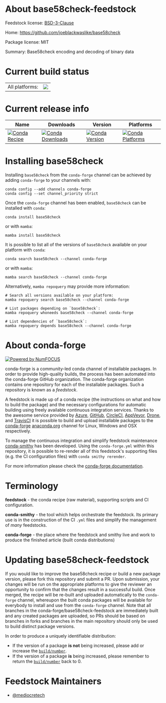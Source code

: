 About base58check-feedstock
===========================

Feedstock license: [BSD-3-Clause](https://github.com/conda-forge/base58check-feedstock/blob/main/LICENSE.txt)

Home: https://github.com/joeblackwaslike/base58check

Package license: MIT

Summary: Base58check encoding and decoding of binary data

Current build status
====================


<table><tr><td>All platforms:</td>
    <td>
      <a href="https://dev.azure.com/conda-forge/feedstock-builds/_build/latest?definitionId=24466&branchName=main">
        <img src="https://dev.azure.com/conda-forge/feedstock-builds/_apis/build/status/base58check-feedstock?branchName=main">
      </a>
    </td>
  </tr>
</table>

Current release info
====================

| Name | Downloads | Version | Platforms |
| --- | --- | --- | --- |
| [![Conda Recipe](https://img.shields.io/badge/recipe-base58check-green.svg)](https://anaconda.org/conda-forge/base58check) | [![Conda Downloads](https://img.shields.io/conda/dn/conda-forge/base58check.svg)](https://anaconda.org/conda-forge/base58check) | [![Conda Version](https://img.shields.io/conda/vn/conda-forge/base58check.svg)](https://anaconda.org/conda-forge/base58check) | [![Conda Platforms](https://img.shields.io/conda/pn/conda-forge/base58check.svg)](https://anaconda.org/conda-forge/base58check) |

Installing base58check
======================

Installing `base58check` from the `conda-forge` channel can be achieved by adding `conda-forge` to your channels with:

```
conda config --add channels conda-forge
conda config --set channel_priority strict
```

Once the `conda-forge` channel has been enabled, `base58check` can be installed with `conda`:

```
conda install base58check
```

or with `mamba`:

```
mamba install base58check
```

It is possible to list all of the versions of `base58check` available on your platform with `conda`:

```
conda search base58check --channel conda-forge
```

or with `mamba`:

```
mamba search base58check --channel conda-forge
```

Alternatively, `mamba repoquery` may provide more information:

```
# Search all versions available on your platform:
mamba repoquery search base58check --channel conda-forge

# List packages depending on `base58check`:
mamba repoquery whoneeds base58check --channel conda-forge

# List dependencies of `base58check`:
mamba repoquery depends base58check --channel conda-forge
```


About conda-forge
=================

[![Powered by
NumFOCUS](https://img.shields.io/badge/powered%20by-NumFOCUS-orange.svg?style=flat&colorA=E1523D&colorB=007D8A)](https://numfocus.org)

conda-forge is a community-led conda channel of installable packages.
In order to provide high-quality builds, the process has been automated into the
conda-forge GitHub organization. The conda-forge organization contains one repository
for each of the installable packages. Such a repository is known as a *feedstock*.

A feedstock is made up of a conda recipe (the instructions on what and how to build
the package) and the necessary configurations for automatic building using freely
available continuous integration services. Thanks to the awesome service provided by
[Azure](https://azure.microsoft.com/en-us/services/devops/), [GitHub](https://github.com/),
[CircleCI](https://circleci.com/), [AppVeyor](https://www.appveyor.com/),
[Drone](https://cloud.drone.io/welcome), and [TravisCI](https://travis-ci.com/)
it is possible to build and upload installable packages to the
[conda-forge](https://anaconda.org/conda-forge) [anaconda.org](https://anaconda.org/)
channel for Linux, Windows and OSX respectively.

To manage the continuous integration and simplify feedstock maintenance
[conda-smithy](https://github.com/conda-forge/conda-smithy) has been developed.
Using the ``conda-forge.yml`` within this repository, it is possible to re-render all of
this feedstock's supporting files (e.g. the CI configuration files) with ``conda smithy rerender``.

For more information please check the [conda-forge documentation](https://conda-forge.org/docs/).

Terminology
===========

**feedstock** - the conda recipe (raw material), supporting scripts and CI configuration.

**conda-smithy** - the tool which helps orchestrate the feedstock.
                   Its primary use is in the construction of the CI ``.yml`` files
                   and simplify the management of *many* feedstocks.

**conda-forge** - the place where the feedstock and smithy live and work to
                  produce the finished article (built conda distributions)


Updating base58check-feedstock
==============================

If you would like to improve the base58check recipe or build a new
package version, please fork this repository and submit a PR. Upon submission,
your changes will be run on the appropriate platforms to give the reviewer an
opportunity to confirm that the changes result in a successful build. Once
merged, the recipe will be re-built and uploaded automatically to the
`conda-forge` channel, whereupon the built conda packages will be available for
everybody to install and use from the `conda-forge` channel.
Note that all branches in the conda-forge/base58check-feedstock are
immediately built and any created packages are uploaded, so PRs should be based
on branches in forks and branches in the main repository should only be used to
build distinct package versions.

In order to produce a uniquely identifiable distribution:
 * If the version of a package **is not** being increased, please add or increase
   the [``build/number``](https://docs.conda.io/projects/conda-build/en/latest/resources/define-metadata.html#build-number-and-string).
 * If the version of a package **is** being increased, please remember to return
   the [``build/number``](https://docs.conda.io/projects/conda-build/en/latest/resources/define-metadata.html#build-number-and-string)
   back to 0.

Feedstock Maintainers
=====================

* [@mediocretech](https://github.com/mediocretech/)

